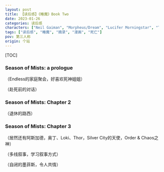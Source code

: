 ```yaml
---
layout: post
title: 【读后感】《睡魔》Book Two
date: 2023-01-26
categories: 读后感
characters: ["Neil Gaiman", "Morpheus/Dream", "Lucifer Morningstar", "The Endless"]
tags: ["读后感", "睡魔", "摘录", "漫画", "死亡"]
pov: 第三人称
origin: 个站
---
```


[TOC]

### Season of Mists: a prologue

（Endless的家庭聚会，好喜欢死神姐姐）

（赴死前的对话）

### Season of Mists: Chapter 2

（退休的路西）

### Season of Mists: Chapter 3

（居然还有阿斯加德，奥丁、Loki、Thor，Silver City的天使，Order & Chaos之神）

（多线叙事，学习叙事方式）

（自闭的墨菲斯，令人共情）